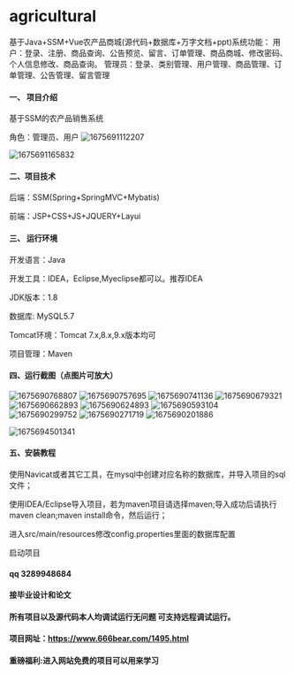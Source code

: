 # agricultural
基于Java+SSM+Vue农产品商城(源代码+数据库+万字文档+ppt)系统功能： 用户：登录、注册、商品查询、公告预览、留言、订单管理、商品商城、修改密码、个人信息修改、商品查询。 管理员：登录、类别管理、用户管理、商品管理、订单管理、公告管理、留言管理
#### 一、 项目介绍

基于SSM的农产品销售系统

角色：管理员、用户
![1675691112207](https://github.com/666bears/agricultural/assets/143094776/132709d6-08a2-45a5-8b7e-0ddd6f47ddc8)

![1675691165832](https://github.com/666bears/agricultural/assets/143094776/25dae154-fda7-4732-8e27-d584cdf2006c)



#### 二、项目技术
后端：SSM(Spring+SpringMVC+Mybatis)

前端：JSP+CSS+JS+JQUERY+Layui
#### 三、 运行环境
开发语言：Java

开发工具：IDEA，Eclipse,Myeclipse都可以。推荐IDEA

JDK版本：1.8

数据库: MySQL5.7

Tomcat环境：Tomcat 7.x,8.x,9.x版本均可

项目管理：Maven

#### 四、运行截图（点图片可放大）
![1675690768807](https://github.com/666bears/agricultural/assets/143094776/5a40bb43-8556-4581-ab8b-595ca1cc6af7)
![1675690757695](https://github.com/666bears/agricultural/assets/143094776/7e580cd4-f13a-485a-ae07-e7e2a3746186)
![1675690741136](https://github.com/666bears/agricultural/assets/143094776/59234129-dd89-479f-aeee-8596e461bfa6)
![1675690679321](https://github.com/666bears/agricultural/assets/143094776/8c68c663-214f-4a69-befa-8ca8ef9730e4)
![1675690662893](https://github.com/666bears/agricultural/assets/143094776/ffd68b53-b6f0-4fad-b361-6171f9b9d3e3)
![1675690624893](https://github.com/666bears/agricultural/assets/143094776/11674169-571f-4bb7-9eee-44adadb248b7)
![1675690593104](https://github.com/666bears/agricultural/assets/143094776/9f0dbf31-3f19-4a7a-a3b8-3fea50e863ff)
![1675690299752](https://github.com/666bears/agricultural/assets/143094776/a46d8115-603d-4188-81c8-421ff9cafb99)
![1675690271719](https://github.com/666bears/agricultural/assets/143094776/77b0798e-4334-468b-84ec-09987a739bb9)
![1675690201886](https://github.com/666bears/agricultural/assets/143094776/fa97736d-ee3d-409b-9f76-5fe19a625005)

![1675694501341](https://github.com/666bears/agricultural/assets/143094776/0b10f422-f179-45de-bc51-4eff0b9d05d6)


#### 五、安装教程
使用Navicat或者其它工具，在mysql中创建对应名称的数据库，并导入项目的sql文件；

使用IDEA/Eclipse导入项目，若为maven项目请选择maven;导入成功后请执行maven clean;maven install命令，然后运行；

进入src/main/resources修改config.properties里面的数据库配置

启动项目



#### qq 3289948684

#### 接毕业设计和论文

#### 所有项目以及源代码本人均调试运行无问题 可支持远程调试运行。
#### 项目网址：https://www.666bear.com/1495.html

#### 重磅福利:进入网站免费的项目可以用来学习
